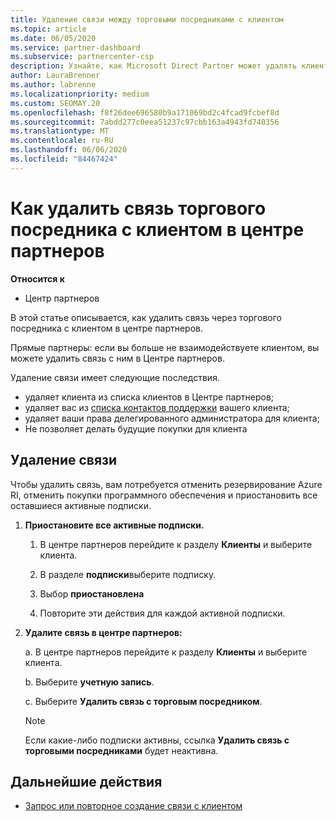 ```yaml
---
title: Удаление связи между торговыми посредниками с клиентом
ms.topic: article
ms.date: 06/05/2020
ms.service: partner-dashboard
ms.subservice: partnercenter-csp
description: Узнайте, как Microsoft Direct Partner может удалять клиентов из списка, удалять делегированные права администратора и прекращать поддержку или покупку для клиента.
author: LauraBrenner
ms.author: labrenne
ms.localizationpriority: medium
ms.custom: SEOMAY.20
ms.openlocfilehash: f8f26dee696580b9a171069bd2c4fcad9fcbef8d
ms.sourcegitcommit: 7abdd277c0eea51237c97cbb163a4943fd740356
ms.translationtype: MT
ms.contentlocale: ru-RU
ms.lasthandoff: 06/06/2020
ms.locfileid: "84467424"
---
```

# <a name="how-to-remove-a-reseller-relationship-with-a-customer-in-partner-center"></a>Как удалить связь торгового посредника с клиентом в центре партнеров

**Относится к**

- Центр партнеров

В этой статье описывается, как удалить связь через торгового посредника с клиентом в центре партнеров.

Прямые партнеры: если вы больше не взаимодействуете клиентом, вы можете удалить связь с ним в Центре партнеров.

Удаление связи имеет следующие последствия.

- удаляет клиента из списка клиентов в Центре партнеров;
- удаляет вас из [списка контактов поддержки](assign-support-contacts.md) вашего клиента;
- удаляет ваши права делегированного администратора для клиента;
- Не позволяет делать будущие покупки для клиента

## <a name="how-to-remove-a-relationship"></a>Удаление связи

Чтобы удалить связь, вам потребуется отменить резервирование Azure RI, отменить покупки программного обеспечения и приостановить все оставшиеся активные подписки.

1. **Приостановите все активные подписки.**

   1. В центре партнеров перейдите к разделу **Клиенты** и выберите клиента.

   2. В разделе **подписки**выберите подписку.

   3. Выбор **приостановлена**

   4. Повторите эти действия для каждой активной подписки.

2. **Удалите связь в центре партнеров:**

   а. В центре партнеров перейдите к разделу **Клиенты** и выберите клиента.

   b. Выберите **учетную запись**.

   c. Выберите **Удалить связь с торговым посредником**.

   > [!NOTE]
   > Если какие-либо подписки активны, ссылка **Удалить связь с торговыми посредниками** будет неактивна.

## <a name="next-steps"></a>Дальнейшие действия

- [Запрос или повторное создание связи с клиентом](request-a-relationship-with-a-customer.md)
